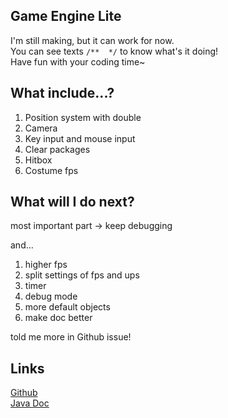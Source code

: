 ## Game Engine Lite
I'm still making, but it can work for now.  
You can see texts ```/**  */``` to know what's it doing!  
Have fun with your coding time~

## What include...?
1. Position system with double
2. Camera
3. Key input and mouse input
4. Clear packages
5. Hitbox
6. Costume fps

## What will I do next?
most important part -> keep debugging  

and...
1. higher fps
2. split settings of fps and ups
3. timer
4. debug mode
5. more default objects
6. make doc better

told me more in Github issue!

## Links
[Github](https://github.com/Iso-Legend-Ch/Game_Engine_Lite)  
[Java Doc](https://iso-legend-ch.github.io/Game_Engine_Lite/javaDoc/index.html)  